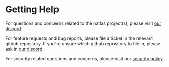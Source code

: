 # Getting Help

For questions and concerns related to the natlas project(s), please visit [our discord](https://discord.gg/VMbyMMT).

For feature requests and bug reports, please file a ticket in the relevant github repository. If you're unsure which github repository to file in, please ask in [our discord](https://discord.gg/VMbyMMT).

For security related questions and concerns, please visit our [security policy](SECURITY.md).
